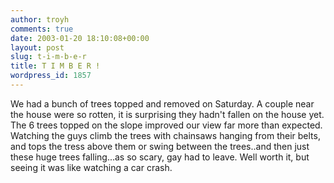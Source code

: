 ```yaml
---
author: troyh
comments: true
date: 2003-01-20 18:10:08+00:00
layout: post
slug: t-i-m-b-e-r
title: T I M B E R !
wordpress_id: 1857
---
```


We had a bunch of trees topped and removed on Saturday.  A couple near the house were so rotten, it is surprising they hadn't fallen on the house yet.  The 6 trees topped on the slope improved our view far more than expected.  Watching the guys climb the trees with chainsaws hanging from their belts, and tops the tress above them or swing between the trees..and then just these huge trees falling...as so scary, gay had to leave.  Well worth it, but seeing it was like watching a car crash.
